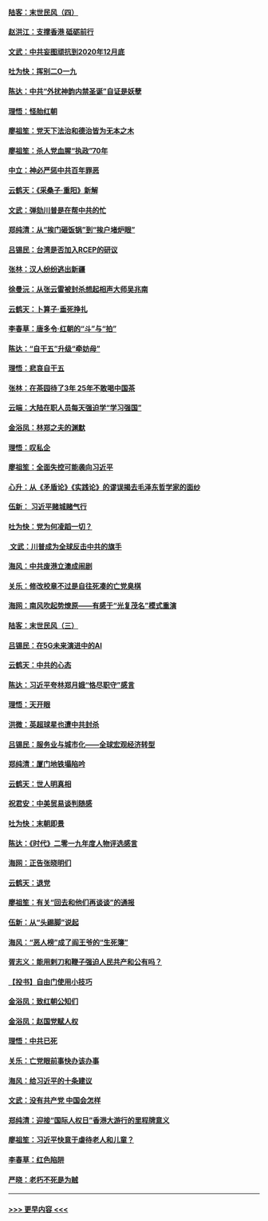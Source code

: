 #### [陆客：末世民风（四）](../pages/nsc993/n11749203.md?t=12280922) 
#### [赵洪江：支撑香港 砥砺前行](../pages/nsc993/n11748482.md?t=12280922) 
#### [文武：中共妄图顽抗到2020年12月底](../pages/nsc993/n11748446.md?t=12280922) 
#### [吐为快：挥别二O一九](../pages/nsc993/n11748411.md?t=12280922) 
#### [陈达：中共“外扰神韵内禁圣诞”自证是妖孽](../pages/nsc993/n11748226.md?t=12280922) 
#### [理悟：怪胎红朝](../pages/nsc993/n11748206.md?t=12280922) 
#### [廖祖笙：党天下法治和德治皆为无本之木](../pages/nsc993/n11748135.md?t=12280922) 
#### [廖祖笙：杀人党血腥“执政”70年](../pages/nsc993/n11745144.md?t=12280922) 
#### [中立：神必严惩中共百年罪恶](../pages/nsc993/n11744970.md?t=12280922) 
#### [云鹤天：《采桑子‧重阳》新解](../pages/nsc993/n11744948.md?t=12280922) 
#### [文武：弹劾川普是在帮中共的忙](../pages/nsc993/n11744758.md?t=12280922) 
#### [郑纯清：从“挨门砸饭锅”到“挨户堵炉眼”](../pages/nsc993/n11744745.md?t=12280922) 
#### [吕锡民：台湾是否加入RCEP的研议](../pages/nsc993/n11744701.md?t=12280922) 
#### [张林：汉人纷纷逃出新疆](../pages/nsc993/n11743530.md?t=12280922) 
#### [徐曼沅：从张云雷被封杀想起相声大师吴兆南](../pages/nsc993/n11741816.md?t=12280922) 
#### [云鹤天：卜算子‧垂死挣扎](../pages/nsc993/n11739956.md?t=12280922) 
#### [李春草：唐多令‧红朝的“斗”与“拍”](../pages/nsc993/n11739830.md?t=12280922) 
#### [陈达：“自干五”升级“牵妨母”](../pages/nsc993/n11739724.md?t=12280922) 
#### [理悟：悲哀自干五](../pages/nsc993/n11739547.md?t=12280922) 
#### [张林：在茶园待了3年 25年不敢喝中国茶](../pages/nsc993/n11739240.md?t=12280922) 
#### [云端：大陆在职人员每天强迫学“学习强国”](../pages/nsc993/n11738735.md?t=12280922) 
#### [金浴凤：林郑之夫的渊默](../pages/nsc993/n11737735.md?t=12280922) 
#### [理悟：叹私企](../pages/nsc993/n11737715.md?t=12280922) 
#### [廖祖笙：全面失控可能袭向习近平](../pages/nsc993/n11737704.md?t=12280922) 
#### [心升：从《矛盾论》《实践论》的谬误揭去毛泽东哲学家的面纱](../pages/nsc993/n11736962.md?t=12280922) 
#### [伍新： 习近平赌城赌气行](../pages/nsc993/n11736929.md?t=12280922) 
#### [吐为快：党为何凌蹈一切？](../pages/nsc993/n11736915.md?t=12280922) 
#### [ 文武：川普成为全球反击中共的旗手](../pages/nsc993/n11736882.md?t=12280922) 
#### [海风：中共废港立澳成闹剧](../pages/nsc993/n11735857.md?t=12280922) 
#### [关乐：修改校章不过是自往死凑的亡党臭棋](../pages/nsc993/n11735097.md?t=12280922) 
#### [海网：南风吹起势燎原——有感于“光复茂名”模式重演](../pages/nsc993/n11732308.md?t=12280922) 
#### [陆客：末世民风（三）](../pages/nsc993/n11732211.md?t=12280922) 
#### [吕锡民：在5G未来演进中的AI](../pages/nsc993/n11730010.md?t=12280922) 
#### [云鹤天：中共的心态](../pages/nsc993/n11729906.md?t=12280922) 
#### [陈达：习近平夸林郑月娥“恪尽职守”感言](../pages/nsc993/n11729881.md?t=12280922) 
#### [理悟：天开眼](../pages/nsc993/n11729699.md?t=12280922) 
#### [洪微：英超球星也遭中共封杀](../pages/nsc993/n11727243.md?t=12280922) 
#### [吕锡民：服务业与城市化——全球宏观经济转型](../pages/nsc993/n11725845.md?t=12280922) 
#### [郑纯清：厦门地铁塌陷吟](../pages/nsc993/n11725813.md?t=12280922) 
#### [云鹤天：世人明真相](../pages/nsc993/n11725621.md?t=12280922) 
#### [祝君安：中美贸易谈判随感](../pages/nsc993/n11725609.md?t=12280922) 
#### [吐为快：末朝即景](../pages/nsc993/n11723365.md?t=12280922) 
#### [陈达：《时代》二零一九年度人物评选感言](../pages/nsc993/n11723337.md?t=12280922) 
#### [海网：正告张晓明们](../pages/nsc993/n11723228.md?t=12280922) 
#### [云鹤天：退党](../pages/nsc993/n11723056.md?t=12280922) 
#### [廖祖笙：有关“回去和他们再谈谈”的通报](../pages/nsc993/n11722442.md?t=12280922) 
#### [伍新：从“头踢脚”说起](../pages/nsc993/n11722429.md?t=12280922) 
#### [海风：“恶人榜”成了阎王爷的“生死簿”](../pages/nsc993/n11722272.md?t=12280922) 
#### [胥志义：能用剌刀和鞭子强迫人民共产和公有吗？](../pages/nsc993/n11720569.md?t=12280922) 
#### [【投书】自由门使用小技巧](../pages/nsc993/n11720180.md?t=12280922) 
#### [金浴凤：致红朝公知们](../pages/nsc993/n11720563.md?t=12280922) 
#### [金浴凤：赵国党赋人权](../pages/nsc993/n11720533.md?t=12280922) 
#### [理悟：中共已死](../pages/nsc993/n11720233.md?t=12280922) 
#### [关乐：亡党眼前事快办该办事](../pages/nsc993/n11719160.md?t=12280922) 
#### [海风：给习近平的十条建议](../pages/nsc993/n11717616.md?t=12280922) 
#### [文武：没有共产党 中国会怎样](../pages/nsc993/n11717584.md?t=12280922) 
#### [郑纯清：迎接“国际人权日”香港大游行的里程牌意义](../pages/nsc993/n11717417.md?t=12280922) 
#### [廖祖笙：习近平快意于虐待老人和儿童？](../pages/nsc993/n11715313.md?t=12280922) 
#### [李春草：红色陷阱](../pages/nsc993/n11715029.md?t=12280922) 
#### [严晓：老朽不死是为贼](../pages/nsc993/n11712910.md?t=12280922) 

----
#### [ >>> 更早内容 <<< ](../indexes/nsc993-earlier.md)
